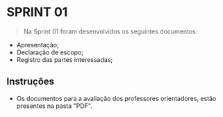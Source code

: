 
# SPRINT 01

> Na Sprint 01 foram desenvolvidos os seguintes documentos: 
  * Apresentação;
  * Declaração de escopo; 
  * Registro das partes interessadas;
  
 ## Instruções 
 * Os documentos para a avaliação dos professores orientadores, estão presentes na pasta "PDF".
